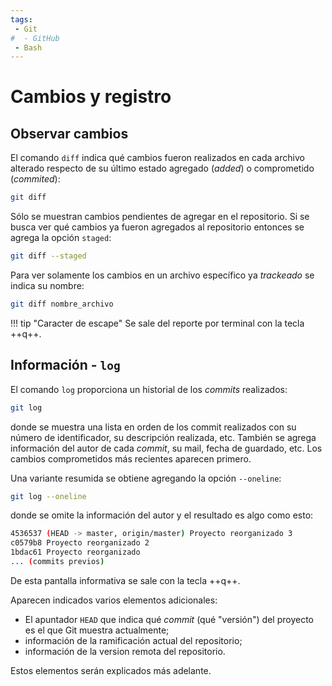 ```yaml
---
tags:
 - Git
#  - GitHub
 - Bash
---
```



# Cambios y registro


## Observar cambios 

El comando `diff` indica qué cambios fueron realizados en cada archivo alterado respecto de su último estado agregado (*added*) o comprometido (*commited*): 
```bash title="Diferencias - no agregadas"
git diff
```
Sólo se muestran cambios pendientes de agregar en el repositorio. 
Si se busca ver qué cambios ya fueron agregados al repositorio entonces se agrega la opción `staged`:

```bash title="Diferencias - ya agregadas"
git diff --staged
```

Para ver solamente los cambios en un archivo específico ya *trackeado* se indica su nombre:

```bash title="Diferencias - por archivo"
git diff nombre_archivo
```

!!! tip "Caracter de escape"
    Se sale del reporte por terminal con la tecla ++q++.



## Información - `log`

El comando `log` proporciona un historial de los *commits* realizados:


```bash title="log - completo"
git log
```

donde se muestra una lista en orden de los commit realizados con su número de identificador,
su descripción realizada, etc.
También se agrega información del autor de cada *commit*, su mail, fecha de guardado, etc.
Los cambios comprometidos más recientes aparecen primero. 

Una variante resumida se obtiene agregando la opción `--oneline`:

```bash title="log - resumido"
git log --oneline
```

donde se omite la información del autor y
el resultado es algo como esto:

``` bash
4536537 (HEAD -> master, origin/master) Proyecto reorganizado 3
c0579b8 Proyecto reorganizado 2
1bdac61 Proyecto reorganizado
... (commits previos)
```


De esta pantalla informativa se sale con la tecla ++q++.

Aparecen indicados varios elementos adicionales:

- El apuntador `HEAD` que indica qué *commit*  (qué "versión") del proyecto es el que Git muestra actualmente; 
- información de la ramificación actual del repositorio;
- información de la version remota del repositorio.

Estos elementos serán explicados más adelante.

